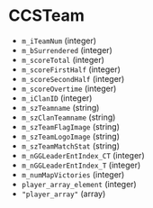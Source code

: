 # CCSTeam

* `m_iTeamNum` (integer)
* `m_bSurrendered` (integer)
* `m_scoreTotal` (integer)
* `m_scoreFirstHalf` (integer)
* `m_scoreSecondHalf` (integer)
* `m_scoreOvertime` (integer)
* `m_iClanID` (integer)
* `m_szTeamname` (string)
* `m_szClanTeamname` (string)
* `m_szTeamFlagImage` (string)
* `m_szTeamLogoImage` (string)
* `m_szTeamMatchStat` (string)
* `m_nGGLeaderEntIndex_CT` (integer)
* `m_nGGLeaderEntIndex_T` (integer)
* `m_numMapVictories` (integer)
* `player_array_element` (integer)
* `"player_array"` (array)